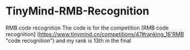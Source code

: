 # TinyMind-RMB-Recognition
RMB code recognition
The code is for the competition [RMB code recognition] (https://www.tinymind.cn/competitions/47#ranking_16'RMB "code recognition")
and my rank is 13th in the final 
